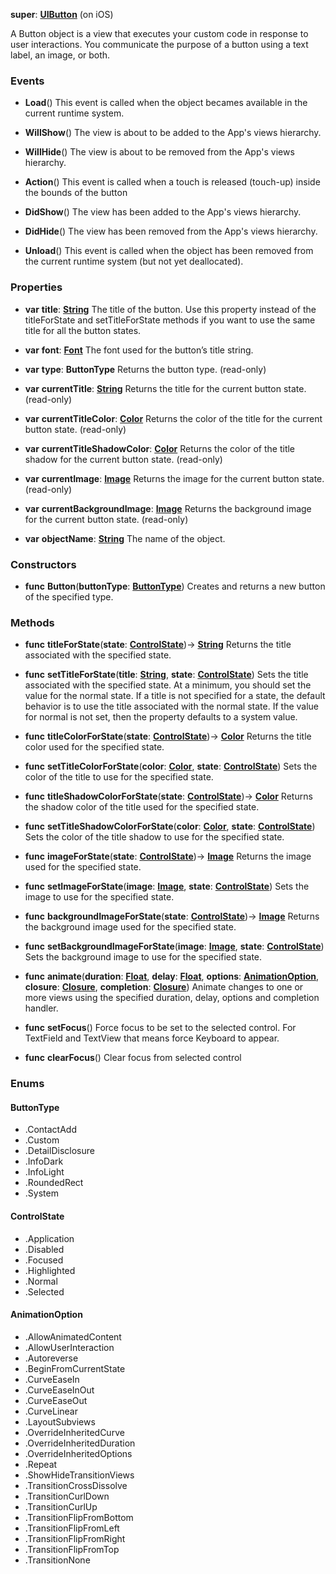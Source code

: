 **super**: **[UIButton](UIButton.md)** (on iOS)

A Button object is a view that executes your custom code in response to user interactions. You communicate the purpose of a button using a text label, an image, or both.

### Events

* **Load**()
This event is called when the object becames available in the current runtime system.

* **WillShow**()
The view is about to be added to the App's views hierarchy.

* **WillHide**()
The view is about to be removed from the App's views hierarchy.

* **Action**()
This event is called when a touch is released (touch-up) inside the bounds of the button

* **DidShow**()
The view has been added to the App's views hierarchy.

* **DidHide**()
The view has been removed from the App's views hierarchy.

* **Unload**()
This event is called when the object has been removed from the current runtime system (but not yet deallocated).



### Properties

* **var** **title**: **[String](../gravity/string.md)**
The title of the button. Use this property instead of the titleForState and setTitleForState methods if you want to use the same title for all the button states.

* **var** **font**: **[Font](Font.md)**
The font used for the button’s title string.

* **var** **type**: **ButtonType**
Returns the button type. \(read-only\)

* **var** **currentTitle**: **[String](../gravity/string.md)**
Returns the title for the current button state. \(read-only\)

* **var** **currentTitleColor**: **[Color](Color.md)**
Returns the color of the title for the current button state. \(read-only\)

* **var** **currentTitleShadowColor**: **[Color](Color.md)**
Returns the color of the title shadow for the current button state. \(read-only\)

* **var** **currentImage**: **[Image](Image.md)**
Returns the image for the current button state. \(read-only\)

* **var** **currentBackgroundImage**: **[Image](Image.md)**
Returns the background image for the current button state. \(read-only\)

* **var** **objectName**: **[String](../gravity/string.md)**
The name of the object.



### Constructors

* **func** **Button**(**buttonType**: **<a href="#_enum_ButtonType">ButtonType</a>**)
Creates and returns a new button of the specified type.



### Methods

* **func** **titleForState**(**state**: **<a href="#_enum_ControlState">ControlState</a>**)-> <strong>[String](../gravity/string.md)</strong> 
Returns the title associated with the specified state.

* **func** **setTitleForState**(**title**: **[String](../gravity/string.md)**, **state**: **<a href="#_enum_ControlState">ControlState</a>**)
Sets the title associated with the specified state. At a minimum, you should set the value for the normal state. If a title is not specified for a state, the default behavior is to use the title associated with the normal state. If the value for normal is not set, then the property defaults to a system value.

* **func** **titleColorForState**(**state**: **<a href="#_enum_ControlState">ControlState</a>**)-> <strong>[Color](Color.md)</strong> 
Returns the title color used for the specified state.

* **func** **setTitleColorForState**(**color**: **[Color](Color.md)**, **state**: **<a href="#_enum_ControlState">ControlState</a>**)
Sets the color of the title to use for the specified state.

* **func** **titleShadowColorForState**(**state**: **<a href="#_enum_ControlState">ControlState</a>**)-> <strong>[Color](Color.md)</strong> 
Returns the shadow color of the title used for the specified state.

* **func** **setTitleShadowColorForState**(**color**: **[Color](Color.md)**, **state**: **<a href="#_enum_ControlState">ControlState</a>**)
Sets the color of the title shadow to use for the specified state.

* **func** **imageForState**(**state**: **<a href="#_enum_ControlState">ControlState</a>**)-> <strong>[Image](Image.md)</strong> 
Returns the image used for the specified state.

* **func** **setImageForState**(**image**: **[Image](Image.md)**, **state**: **<a href="#_enum_ControlState">ControlState</a>**)
Sets the image to use for the specified state.

* **func** **backgroundImageForState**(**state**: **<a href="#_enum_ControlState">ControlState</a>**)-> <strong>[Image](Image.md)</strong> 
Returns the background image used for the specified state.

* **func** **setBackgroundImageForState**(**image**: **[Image](Image.md)**, **state**: **<a href="#_enum_ControlState">ControlState</a>**)
Sets the background image to use for the specified state.

* **func** **animate**(**duration**: **[Float](../gravity/float.md)**, **delay**: **[Float](../gravity/float.md)**, **options**: **<a href="#_enum_AnimationOption">AnimationOption</a>**, **closure**: **[Closure](../gravity/closure.md)**, **completion**: **[Closure](../gravity/closure.md)**)
Animate changes to one or more views using the specified duration, delay, options and completion handler.

* **func** **setFocus**()
Force focus to be set to the selected control. For TextField and TextView that means force Keyboard to appear.

* **func** **clearFocus**()
Clear focus from selected control





### Enums

<div id="_enum_ButtonType"></div>

#### ButtonType
 * .ContactAdd
 * .Custom
 * .DetailDisclosure
 * .InfoDark
 * .InfoLight
 * .RoundedRect
 * .System

<div id="_enum_ControlState"></div>

#### ControlState
 * .Application
 * .Disabled
 * .Focused
 * .Highlighted
 * .Normal
 * .Selected

<div id="_enum_AnimationOption"></div>

#### AnimationOption
 * .AllowAnimatedContent
 * .AllowUserInteraction
 * .Autoreverse
 * .BeginFromCurrentState
 * .CurveEaseIn
 * .CurveEaseInOut
 * .CurveEaseOut
 * .CurveLinear
 * .LayoutSubviews
 * .OverrideInheritedCurve
 * .OverrideInheritedDuration
 * .OverrideInheritedOptions
 * .Repeat
 * .ShowHideTransitionViews
 * .TransitionCrossDissolve
 * .TransitionCurlDown
 * .TransitionCurlUp
 * .TransitionFlipFromBottom
 * .TransitionFlipFromLeft
 * .TransitionFlipFromRight
 * .TransitionFlipFromTop
 * .TransitionNone



